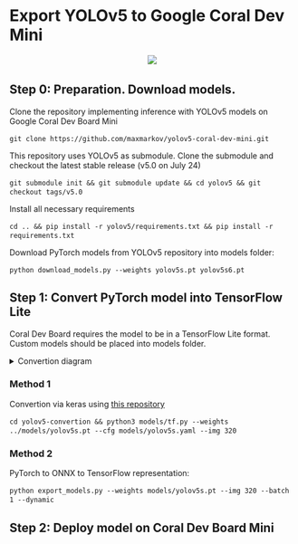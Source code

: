 # Export YOLOv5 to Google Coral Dev Mini

<p align="center">
  <a href="https://github.com/ultralytics/yolov5/discussions/3213">
  <img width="850" src="https://github.com/ultralytics/yolov5/releases/download/v1.0/banner-export-competition.png"></a>
</p>

## Step 0: Preparation. Download models.

Clone the repository implementing inference with YOLOv5 models on Google Coral Dev Board Mini

```
git clone https://github.com/maxmarkov/yolov5-coral-dev-mini.git
```

This repository uses YOLOv5 as submodule. Clone the submodule and checkout the latest stable release (v5.0 on July 24)

```
git submodule init && git submodule update && cd yolov5 && git checkout tags/v5.0
```

Install all necessary requirements 

```
cd .. && pip install -r yolov5/requirements.txt && pip install -r requirements.txt
```

Download PyTorch models from YOLOv5 repository into models folder:

```
python download_models.py --weights yolov5s.pt yolov5s6.pt 
```

## Step 1: Convert PyTorch model into TensorFlow Lite

Coral Dev Board requires the model to be in a TensorFlow Lite format. 
Custom models should be placed into models folder.

<details><summary>Convertion diagram</summary>
<p>

<img src="data/diagram.png" width="650" height="450">

</p>
</details>

### Method 1

Convertion via keras using [this repository](https://github.com/zldrobit/yolov5)

```
cd yolov5-convertion && python3 models/tf.py --weights ../models/yolov5s.pt --cfg models/yolov5s.yaml --img 320 
```

### Method 2

PyTorch to ONNX to TensorFlow representation:

```
python export_models.py --weights models/yolov5s.pt --img 320 --batch 1 --dynamic
```

## Step 2: Deploy model on Coral Dev Board Mini 
